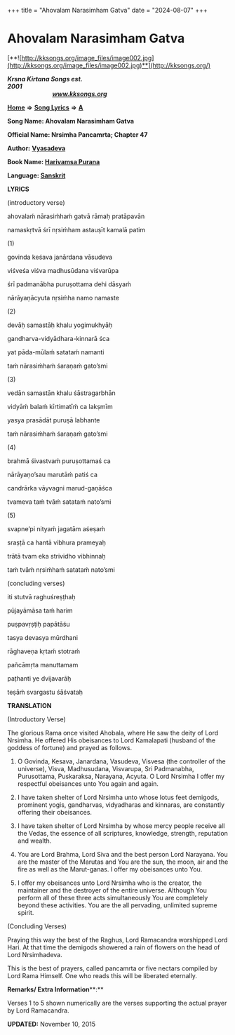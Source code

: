 +++
title = "Ahovalam Narasimham Gatva"
date = "2024-08-07"
+++

# Ahovalam Narasimham Gatva
[**![http://kksongs.org/image_files/image002.jpg](http://kksongs.org/image_files/image002.jpg)**](http://kksongs.org/)

**_Krsna Kirtana Songs est. 2001_**                                                                                                                                                 **_www.kksongs.org_**

**[Home](http://kksongs.org/)** **⇒** **[Song Lyrics](http://kksongs.org/lyrics.html)** **⇒** **[A](http://kksongs.org/songs/song_a.html)**

**Song Name: Ahovalam Narasimham Gatva**

**Official Name: Nrsimha Pancamrta; Chapter 47**

**Author:** [**Vyasadeva**](http://kksongs.org/authors/list/vyasadeva.html)

**Book Name: [Harivamsa Purana](http://kksongs.org/authors/literature/harivamsa_purana.html)**

**Language: [Sanskrit](http://kksongs.org/language/list/sanskrit.html)**

**LYRICS**

(introductory verse)

ahovalaḿ nārasiḿhaḿ gatvā rāmaḥ pratāpavān

namaskṛtvā śrī nṛsiḿham astauṣīt kamalā patim

(1)

govinda keśava janārdana vāsudeva

viśveśa viśva madhusūdana viśvarūpa

śrī padmanābha puruṣottama dehi dāsyaḿ

nārāyaṇācyuta nṛsiḿha namo namaste

(2)

devāḥ samastāḥ khalu yogimukhyāḥ

gandharva-vidyādhara-kinnarā śca

yat pāda-mūlaḿ satataḿ namanti

taḿ nārasiḿhaḿ śaraṇaḿ gato’smi

(3)

vedān samastān khalu śāstragarbhān

vidyāḿ balaḿ kīrtimatīḿ ca lakṣmīm

yasya prasādāt puruṣā labhante

taḿ nārasiḿhaḿ śaraṇaḿ gato’smi

(4)

brahmā śivastvaḿ puruṣottamaś ca

nārāyaṇo’sau marutāḿ patiś ca

candrārka vāyvagni marud-gaṇāśca

tvameva taḿ tvāḿ satataḿ nato’smi

(5)

svapne’pi nityaḿ jagatām aśeṣaḿ

sraṣṭā ca hantā vibhura prameyaḥ

trātā tvam eka strividho vibhinnaḥ

taḿ tvāḿ nṛsiḿhaḿ satataḿ nato’smi

(concluding verses)

iti stutvā raghuśreṣṭhaḥ

pūjayāmāsa taḿ harim

puṣpavṛṣṭiḥ papātāśu

tasya devasya mūrdhani

rāghaveṇa kṛtaḿ stotraḿ

pañcāmṛta manuttamam

paṭhanti ye dvijavarāḥ

teṣāḿ svargastu śāśvataḥ

**TRANSLATION**

(Introductory Verse)

The glorious Rama once visited Ahobala, where He saw the deity of Lord Nrsimha. He offered His obeisances to Lord Kamalapati (husband of the goddess of fortune) and prayed as follows.

1) O Govinda, Kesava, Janardana, Vasudeva, Visvesa (the controller of the universe), Visva, Madhusudana, Visvarupa, Sri Padmanabha, Purusottama, Puskaraksa, Narayana, Acyuta. O Lord Nrsimha I offer my respectful obeisances unto You again and again.

2) I have taken shelter of Lord Nrsimha unto whose lotus feet demigods, prominent yogis, gandharvas, vidyadharas and kinnaras, are constantly offering their obeisances.

3) I have taken shelter of Lord Nrsimha by whose mercy people receive all the Vedas, the essence of all scriptures, knowledge, strength, reputation and wealth.

4) You are Lord Brahma, Lord Siva and the best person Lord Narayana. You are the master of the Marutas and You are the sun, the moon, air and the fire as well as the Marut-ganas. I offer my obeisances unto You.

5) I offer my obeisances unto Lord Nrsimha who is the creator, the maintainer and the destroyer of the entire universe. Although You perform all of these three acts simultaneously You are completely beyond these activities. You are the all pervading, unlimited supreme spirit.

(Concluding Verses)

Praying this way the best of the Raghus, Lord Ramacandra worshipped Lord Hari. At that time the demigods showered a rain of flowers on the head of Lord Nrsimhadeva.

This is the best of prayers, called pancamrta or five nectars compiled by Lord Rama Himself. One who reads this will be liberated eternally.

**Remarks/ Extra Information****:**

Verses 1 to 5 shown numerically are the verses supporting the actual prayer by Lord Ramacandra.

**UPDATED:** November 10, 2015